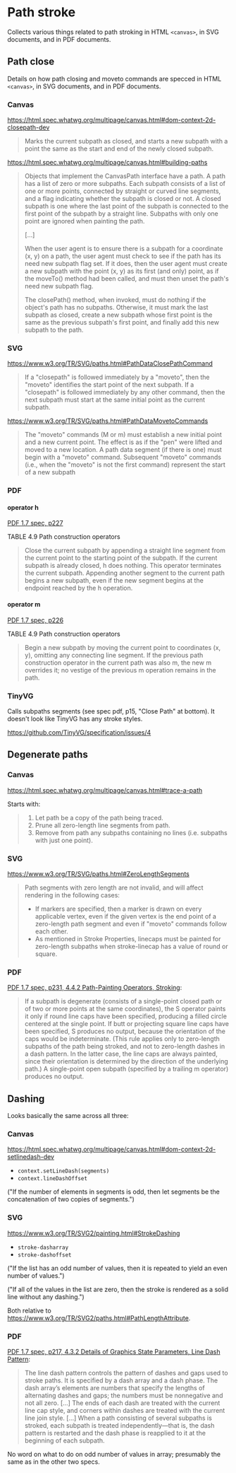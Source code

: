 Path stroke
===========

Collects various things related to path stroking in HTML `<canvas>`, in SVG
documents, and in PDF documents.

Path close
----------

Details on how path closing and moveto commands are specced in HTML `<canvas>`,
in SVG documents, and in PDF documents.

### Canvas

<https://html.spec.whatwg.org/multipage/canvas.html#dom-context-2d-closepath-dev>

> Marks the current subpath as closed, and starts a new subpath with a point
> the same as the start and end of the newly closed subpath.


<https://html.spec.whatwg.org/multipage/canvas.html#building-paths>

> Objects that implement the CanvasPath interface have a path. A path has a list
> of zero or more subpaths. Each subpath consists of a list of one or more
> points, connected by straight or curved line segments, and a flag indicating
> whether the subpath is closed or not. A closed subpath is one where the last
> point of the subpath is connected to the first point of the subpath by a
> straight line. Subpaths with only one point are ignored when painting the
> path.
> 
> [...]
> 
> When the user agent is to ensure there is a subpath for a coordinate (x, y) on
> a path, the user agent must check to see if the path has its need new subpath
> flag set. If it does, then the user agent must create a new subpath with the
> point (x, y) as its first (and only) point, as if the moveTo() method had been
> called, and must then unset the path's need new subpath flag.
> 
> The closePath() method, when invoked, must do nothing if the object's path has
> no subpaths. Otherwise, it must mark the last subpath as closed, create a new
> subpath whose first point is the same as the previous subpath's first point,
> and finally add this new subpath to the path.

### SVG

<https://www.w3.org/TR/SVG/paths.html#PathDataClosePathCommand>

> If a "closepath" is followed immediately by a "moveto", then the "moveto"
> identifies the start point of the next subpath. If a "closepath" is followed
> immediately by any other command, then the next subpath must start at the same
> initial point as the current subpath.

<https://www.w3.org/TR/SVG/paths.html#PathDataMovetoCommands>

> The "moveto" commands (M or m) must establish a new initial point and a new
> current point. The effect is as if the "pen" were lifted and moved to a new
> location. A path data segment (if there is one) must begin with a "moveto"
> command. Subsequent "moveto" commands (i.e., when the "moveto" is not the
> first command) represent the start of a new subpath


### PDF

#### operator h

[PDF 1.7 spec, p227](https://opensource.adobe.com/dc-acrobat-sdk-docs/pdfstandards/pdfreference1.7old.pdf#page=227)

TABLE 4.9 Path construction operators

> Close the current subpath by appending a straight line segment
> from the current point to the starting point of the subpath. If the
> current subpath is already closed, h does nothing.
> This operator terminates the current subpath. Appending another
> segment to the current path begins a new subpath, even if the new
> segment begins at the endpoint reached by the h operation.


#### operator m

[PDF 1.7 spec, p226](https://opensource.adobe.com/dc-acrobat-sdk-docs/pdfstandards/pdfreference1.7old.pdf#page=226)

TABLE 4.9 Path construction operators

> Begin a new subpath by moving the current point to coordinates
> (x, y), omitting any connecting line segment. If the previous path
> construction operator in the current path was also m, the new m
> overrides it; no vestige of the previous m operation remains in the
> path.

### TinyVG

Calls subpaths segments (see spec pdf, p15, "Close Path" at bottom).
It doesn't look like TinyVG has any stroke styles.

<https://github.com/TinyVG/specification/issues/4>

Degenerate paths
----------------

### Canvas

<https://html.spec.whatwg.org/multipage/canvas.html#trace-a-path>

Starts with:

> 1. Let path be a copy of the path being traced.
> 2. Prune all zero-length line segments from path.
> 3. Remove from path any subpaths containing no lines (i.e. subpaths with just
>    one point).

### SVG

<https://www.w3.org/TR/SVG/paths.html#ZeroLengthSegments>

> Path segments with zero length are not invalid, and will affect rendering in
> the following cases:
>
> * If markers are specified, then a marker is drawn on every applicable
>   vertex, even if the given vertex is the end point of a zero-length path
>   segment and even if "moveto" commands follow each other.
> * As mentioned in Stroke Properties, linecaps must be painted for zero-length
>   subpaths when stroke-linecap has a value of round or square.

### PDF

[PDF 1.7 spec, p231, 4.4.2 Path-Painting Operators, Stroking](https://opensource.adobe.com/dc-acrobat-sdk-docs/pdfstandards/pdfreference1.7old.pdf#page=231):

> If a subpath is degenerate (consists of a single-point closed path or of two
> or more points at the same coordinates), the S operator paints it only if
> round line caps have been specified, producing a filled circle centered at
> the single point. If butt or projecting square line caps have been specified,
> S produces no output, because the orientation of the caps would be
> indeterminate. (This rule applies only to zero-length subpaths of the path
> being stroked, and not to zero-length dashes in a dash pattern. In the latter
> case, the line caps are always painted, since their orientation is determined
> by the direction of the underlying path.) A single-point open subpath
> (specified by a trailing m operator) produces no output.

Dashing
-------

Looks basically the same across all three:

### Canvas

<https://html.spec.whatwg.org/multipage/canvas.html#dom-context-2d-setlinedash-dev>

* `context.setLineDash(segments)`
* `context.lineDashOffset`

("If the number of elements in segments is odd, then let segments be the
concatenation of two copies of segments.")

### SVG

<https://www.w3.org/TR/SVG2/painting.html#StrokeDashing>

* `stroke-dasharray`
* `stroke-dashoffset`

("If the list has an odd number of values, then it is repeated to yield an even
number of values.")

("If all of the values in the list are zero, then the stroke is rendered as a
solid line without any dashing.")

Both relative to <https://www.w3.org/TR/SVG2/paths.html#PathLengthAttribute>.

### PDF

[PDF 1.7 spec, p217, 4.3.2 Details of Graphics State Parameters, Line Dash Pattern](https://opensource.adobe.com/dc-acrobat-sdk-docs/pdfstandards/pdfreference1.7old.pdf#page=217):

> The line dash pattern controls the pattern of dashes and gaps used to stroke
> paths.
> It is specified by a dash array and a dash phase. The dash array’s elements
> are numbers that specify the lengths of alternating dashes and gaps; the
> numbers must be nonnegative and not all zero.
> [...]
> The ends of each dash are treated with the current line cap style, and
> corners within dashes are treated with the current line join style.
> [...]
> When a path consisting of several subpaths is stroked, each subpath is
> treated independently—that is, the dash pattern is restarted and the dash
> phase is reapplied to it at the beginning of each subpath.

No word on what to do on odd number of values in array; presumably the same
as in the other two specs.
